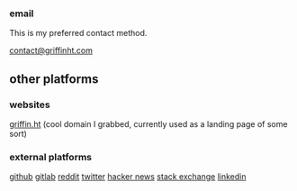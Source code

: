 ### email

This is my preferred contact method.

[contact@griffinht.com](mailto:Contact@griffinht.com)

## other platforms

### websites
[griffin.ht](https://griffin.ht) (cool domain I grabbed, currently used as a landing page of some sort)

### external platforms
[github](https://github.com/griffinht)
[gitlab](https://gitlab.com/griffinht)
[reddit](https://reddit.com/u/griffinht)
[twitter](https://twitter.com/griffin_ht)
[hacker news](https://news.ycombinator.com/user?id=griffinht)
[stack exchange](https://stackexchange.com/users/16572500/griffinht)
[linkedin](www.linkedin.com/in/griffinht)
